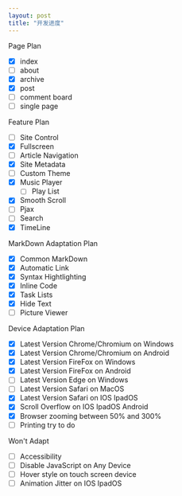 ```yaml
---
layout: post
title: "开发进度"
---
```


Page Plan

- [x] index
- [ ] about
- [x] archive
- [x] post
- [ ] comment board
- [ ] single page

Feature Plan

- [ ] Site Control
- [x] Fullscreen
- [ ] Article Navigation
- [x] Site Metadata
- [ ] Custom Theme
- [x] Music Player
    - [ ] Play List
- [x] Smooth Scroll
- [ ] Pjax
- [ ] Search
- [x] TimeLine
 
MarkDown Adaptation Plan  

- [x] Common MarkDown
- [x] Automatic Link
- [x] Syntax Hightlighting
- [x] Inline Code
- [x] Task Lists
- [x] Hide Text
- [ ] Picture Viewer

Device Adaptation Plan  

- [x] Latest Version Chrome/Chromium  on Windows  
- [x] Latest Version Chrome/Chromium  on Android  
- [x] Latest Version FireFox          on Windows  
- [x] Latest Version FireFox          on Android  
- [ ] Latest Version Edge             on Windows  
- [ ] Latest Version Safari           on MacOS  
- [x] Latest Version Safari           on IOS IpadOS  
- [x] Scroll Overflow                 on IOS IpadOS Android  
- [x] Browser zooming                 between 50% and 300%  
- [ ] Printing                        try to do  

Won't Adapt  

- [ ] Accessibility
- [ ] Disable JavaScript              on Any Device
- [ ] Hover style                     on touch screen device  
- [ ] Animation Jitter                on IOS IpadOS